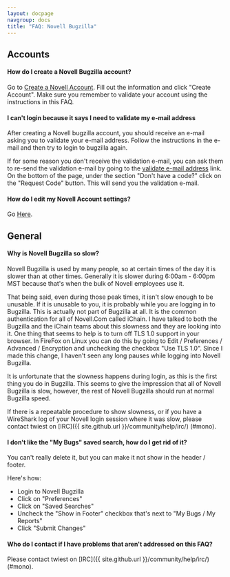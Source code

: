 ```yaml
---
layout: docpage
navgroup: docs
title: "FAQ: Novell Bugzilla"
---
```


Accounts
--------

#### How do I create a Novell Bugzilla account?

Go to [Create a Novell Account](http://secure-www.novell.com/selfreg/jsp/createSimpleAccount.jsp?target=https%3A//bugzilla.novell.com/ichainlogin.cgi%3Ftarget%3Dindex.cgi%3FGoAheadAndLogIn%253D1). Fill out the information and click "Create Account". Make sure you remember to validate your account using the instructions in this FAQ.

#### I can't login because it says I need to validate my e-mail address

After creating a Novell bugzilla account, you should receive an e-mail asking you to validate your e-mail address. Follow the instructions in the e-mail and then try to login to bugzilla again.

If for some reason you don't receive the validation e-mail, you can ask them to re-send the validation e-mail by going to the [validate e-mail address](http://secure-www.novell.com/selfreg/jsp/protected/validateEmail.jsp) link. On the bottom of the page, under the section "Don't have a code?" click on the "Request Code" button. This will send you the validation e-mail.

#### How do I edit my Novell Account settings?

Go [Here](http://secure-www.novell.com/selfreg/jsp/protected/manageAccount.jsp).

General
-------

#### Why is Novell Bugzilla so slow?

Novell Bugzilla is used by many people, so at certain times of the day it is slower than at other times. Generally it is slower during 6:00am - 6:00pm MST because that's when the bulk of Novell employees use it.

That being said, even during those peak times, it isn't slow enough to be unusable. If it is unusable to you, it is probably while you are logging in to Bugzilla. This is actually not part of Bugzilla at all. It is the common authentication for all of Novell.Com called iChain. I have talked to both the Bugzilla and the iChain teams about this slowness and they are looking into it. One thing that seems to help is to turn off TLS 1.0 support in your browser. In FireFox on Linux you can do this by going to Edit / Preferences / Advanced / Encryption and unchecking the checkbox "Use TLS 1.0". Since I made this change, I haven't seen any long pauses while logging into Novell Bugzilla.

It is unfortunate that the slowness happens during login, as this is the first thing you do in Bugzilla. This seems to give the impression that all of Novell Bugzilla is slow, however, the rest of Novell Bugzilla should run at normal Bugzilla speed.

If there is a repeatable procedure to show slowness, or if you have a WireShark log of your Novell login session where it was slow, please contact twiest on [IRC]({{ site.github.url }}/community/help/irc/) (\#mono).

#### I don't like the "My Bugs" saved search, how do I get rid of it?

You can't really delete it, but you can make it not show in the header / footer.

Here's how:

-   Login to Novell Bugzilla
-   Click on "Preferences"
-   Click on "Saved Searches"
-   Uncheck the "Show in Footer" checkbox that's next to "My Bugs / My Reports"
-   Click "Submit Changes"

#### Who do I contact if I have problems that aren't addressed on this FAQ?

Please contact twiest on [IRC]({{ site.github.url }}/community/help/irc/) (\#mono).

